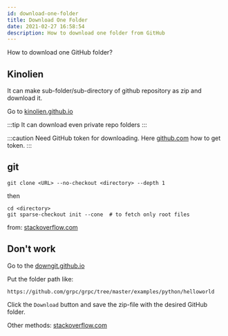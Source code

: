 ```yaml
---
id: download-one-folder
title: Download One Folder
date: 2021-02-27 16:58:54
description: How to download one folder from GitHub
---
```


How to download one GitHub folder?

## Kinolien

It can make sub-folder/sub-directory of github repository as zip and download it.

Go to <a href='http://kinolien.github.io/gitzip/' class='external'>kinolien.github.io</a>

:::tip
It can download even private repo folders
:::

:::caution
Need GitHub token for downloading. Here <a href='https://github.com/KinoLien/gitzip/blob/gh-pages/get-token-step.md' class='external'>github.com</a> how to get token.
:::

## git

```shell
git clone <URL> --no-checkout <directory> --depth 1
```

then

```shell
cd <directory>
git sparse-checkout init --cone  # to fetch only root files
```

from: <a href='https://stackoverflow.com/questions/4114887/is-it-possible-to-do-a-sparse-checkout-without-checking-out-the-whole-repository/60729017#60729017' class='external'>stackoverflow.com</a>

## Don't work

Go to the <a href='https://downgit.github.io/' class='external'>downgit.github.io</a>

Put the folder path like:

```shell
https://github.com/grpc/grpc/tree/master/examples/python/helloworld
```

Click the `Download` button and save the zip-file with the desired GitHub folder.

Other methods: <a href='https://stackoverflow.com/questions/7106012/download-a-single-folder-or-directory-from-a-github-repo' class='external'>stackoverflow.com</a>
